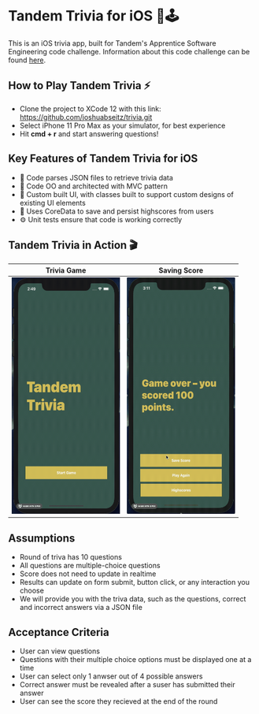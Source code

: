# Tandem Trivia for iOS 📱🕹
This is an iOS trivia app, built for Tandem's Apprentice Software Engineering code challenge. Information about this code challenge can be found [here](https://madeintandem.com/wp-content/uploads/2020/10/Tandem_Apprentice_Challenge_2020.zip).

## How to Play Tandem Trivia ⚡
* Clone the project to XCode 12 with this link: https://github.com/joshuabseitz/trivia.git
* Select iPhone 11 Pro Max as your simulator, for best experience
* Hit <b>cmd + r</b> and start answering questions!

## Key Features of Tandem Trivia for iOS
* 📇 Code parses JSON files to retrieve trivia data
* 📐 Code OO and architected with MVC pattern
* 🎨 Custom built UI, with classes built to support custom designs of existing UI elements
* 💾 Uses CoreData to save and persist highscores from users
* ⚙️ Unit tests ensure that code is working correctly

## Tandem Trivia in Action 🎬
Trivia Game | Saving Score
:--:|:--:
<img src="/demo/questions.gif" width="220" height="480"/> | <img src="/demo/savescore.gif" width="220" height="480"/>

## Assumptions
* Round of triva has 10 questions
* All questions are multiple-choice questions
* Score does not need to update in realtime
* Results can update on form submit, button click, or any interaction you choose
* We will provide you with the triva data, such as the questions, correct and incorrect answers via a JSON file

## Acceptance Criteria
* User can view questions
* Questions with their multiple choice options must be displayed one at a time
* User can select only 1 anwser out of 4 possible answers
* Correct answer must be revealed after a suser has submitted their answer
* User can see the score they recieved at the end of the round